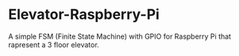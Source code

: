 # Elevator-Raspberry-Pi
A simple FSM (Finite State Machine) with GPIO for Raspberry Pi that rapresent a 3 floor elevator.
